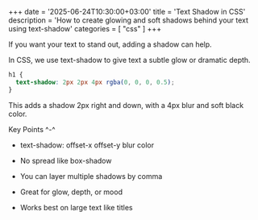 +++
date = '2025-06-24T10:30:00+03:00'
title = 'Text Shadow in CSS'
description = 'How to create glowing and soft shadows behind your text using text-shadow'
categories = [ "css" ]
+++

If you want your text to stand out, adding a shadow can help.

In CSS, we use text-shadow to give text a subtle glow or dramatic depth.

```css
h1 {
  text-shadow: 2px 2px 4px rgba(0, 0, 0, 0.5);
}
```

This adds a shadow 2px right and down, with a 4px blur and soft black color.

Key Points ^-^

- text-shadow: offset-x offset-y blur color

- No spread like box-shadow

- You can layer multiple shadows by comma

- Great for glow, depth, or mood

- Works best on large text like titles

